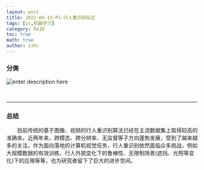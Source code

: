 ```yaml
---
layout: post
title: 2022-04-13-P1-行人重识别综述 
tags: [cv,机器学习]
category: ReID
toc: true
math: true
author: zzhc
---
```



### 分类

![enter description here](http://img.zzhc321.xyz/blog/1649815843916.png)


<br>

***

### 总结

&emsp;&emsp;目前传统的基于图像、视频的行人重识别算法已经在主流数据集上取得较高的准确率。近两年来，跨模态、跨分辨率、无监督等子方向蓬勃发展，受到了越来越多的关注。作为面向落地的计算机视觉任务，行人重识别依然面临众多挑战，例如大规模数据的有效训练、行人外貌变化下的鲁棒性、无限制场景(遮挡、光照等变化)下的应用等等，也为研究者留下了巨大的进步空间。